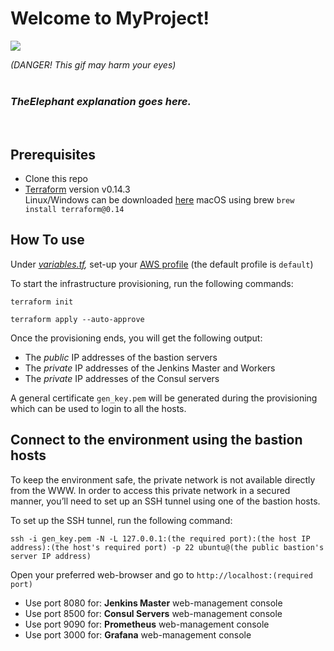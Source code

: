 # Welcome to MyProject!
![](https://media.giphy.com/media/XD9o33QG9BoMis7iM4/giphy.gif)

*(DANGER! This gif may harm your eyes)*
<br/>
<br/>
### *TheElephant explanation goes here.*
<br/>

## Prerequisites

 - Clone this repo
 - [Terraform](https://www.terraform.io/) version v0.14.3  
 Linux/Windows can be downloaded [here](https://releases.hashicorp.com/terraform/0.14.3/) 
 macOS using brew `brew install terraform@0.14`

## How To use  

Under _[variables.tf](https://github.com/rotemad/TheElephant/blob/main/variables.tf),_ set-up your [AWS profile](https://docs.aws.amazon.com/cli/latest/userguide/cli-configure-files.html) (the default profile is `default`)

To start the infrastructure provisioning, run the following commands:

`terraform init`

`terraform apply --auto-approve`

Once the provisioning ends, you will get the following output:

 - The *public* IP addresses of the bastion servers
 - The *private* IP addresses of the Jenkins Master and Workers
 - The *private* IP addresses of the Consul servers

A general certificate `gen_key.pem` will be generated during the provisioning which can be used to login to all the hosts.

## Connect to the environment using the bastion hosts 

To keep the environment safe, the private network is not available directly from the <span>WWW</span>.
In order to access this private network in a secured manner, you’ll need to set up an SSH tunnel using one of the bastion hosts.

To set up the SSH tunnel, run the following command:

    ssh -i gen_key.pem -N -L 127.0.0.1:(the required port):(the host IP address):(the host's required port) -p 22 ubuntu@(the public bastion's server IP address)

Open your preferred web-browser and go to `http://localhost:(required port)`
 - Use port 8080 for: **Jenkins Master** web-management console
 - Use port 8500 for: **Consul Servers** web-management console
 - Use port 9090 for: **Prometheus** web-management console
 - Use port 3000 for: **Grafana** web-management console

